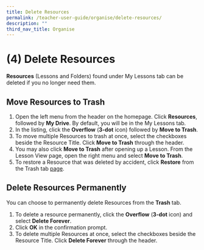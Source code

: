 ```yaml
---
title: Delete Resources
permalink: /teacher-user-guide/organise/delete-resources/
description: ""
third_nav_title: Organise
---
```

<h1>(4) Delete Resources</h1>

<p><strong>Resources</strong> (Lessons and Folders) found under My Lessons tab can be deleted if you no longer need them.</p>

<h2>Move Resources to Trash</h2>

<ol>
<li>Open the left menu from the header on the homepage. Click <strong>Resources</strong>, followed by <strong>My Drive</strong>. By default, you will be in the My Lessons tab.</li>
<li>In the listing, click the <strong>Overflow</strong> (<strong>3-dot</strong> icon) followed by <strong>Move to Trash</strong>.</li>
<li>To move multiple Resources to trash at once, select the checkboxes beside the Resource Title. Click <strong>Move to Trash</strong> through the header.</li>
<li>You may also click <strong>Move to Trash</strong> after opening up a Lesson. From the Lesson View page, open the right menu and select <strong>Move to Trash</strong>.</li>
<li>To restore a Resource that was deleted by accident, click <strong>Restore</strong> from the Trash tab <a href="hyperlink">page</a>.</li>
</ol>

<h2>Delete Resources Permanently</h2>

<p>You can choose to permanently delete Resources from the <strong>Trash</strong> tab.</p>

<ol>
<li>To delete a resource permanently, click the <strong>Overflow</strong> (<strong>3-dot</strong> icon) and select <strong>Delete Forever</strong>.</li>
<li>Click <strong>OK</strong> in the confirmation prompt.</li>
<li>To delete multiple Resources at once, select the checkboxes beside the Resource Title. Click <strong>Delete Forever</strong> through the header.</li>
</ol>